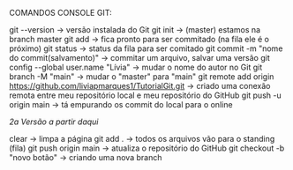COMANDOS CONSOLE GIT:

git --version -> versão instalada do Git
git init -> (master) estamos na branch master
git add -> fica pronto para ser commitado (na fila ele é o próximo)
git status -> status da fila para ser comitado
git commit -m "nome do commit(salvamento)" -> commitar um arquivo, salvar uma versão
git config --global user.name "Lívia" -> mudar o nome do autor no Git
git branch -M "main" -> mudar o "master" para "main"
git remote add origin https://github.com/liviapmarques1/TutorialGit.git -> criado uma conexão remota entre meu repositório local e meu repositório do GitHub
git push -u origin main -> tá empurando os commit do local para o online

*2a Versão a partir daqui*

clear -> limpa a página
git add . -> todos os arquivos vão para o standing (fila)
git push origin main -> atualiza o repositório do GitHub
git checkout -b "novo botão" -> criando uma nova branch